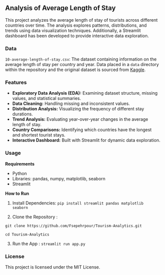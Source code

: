 ## Analysis of Average Length of Stay
This project analyzes the average length of stay of tourists across different countries over time. The analysis explores patterns, distributions, and trends using data visualization techniques.
Additionally, a Streamlit dashboard has been developed to provide interactive data exploration.

### Data
```10-average-length-of-stay.csv```: The dataset containing information on the average length of stay per country and year. Data placed in a `data` directory within the repository and the original dataset is sourced from [Kaggle](https://www.kaggle.com/datasets/imtkaggleteam/tourism).

### Features
- **Exploratory Data Analysis (EDA):** Examining dataset structure, missing values, and statistical summaries.
- **Data Cleaning:** Handling missing and inconsistent values.
- **Distribution Analysis:** Visualizing the frequency of different stay durations.
- **Trend Analysis:** Evaluating year-over-year changes in the average length of stay.
- **Country Comparisons:** Identifying which countries have the longest and shortest tourist stays.
- **Interactive Dashboard:** Built with Streamlit for dynamic data exploration.

### Usage

**Requirements**

- Python
- Libraries: pandas, numpy, matplotlib, seaborn
- Streamlit

**How to Run**

1. Install Dependencies: `pip install streamlit pandas matplotlib seaborn`

2. Clone the Repository :

`git clone https://github.com/Fsepehrpour/Tourism-Analytics.git`

`cd Tourism-Analytics`
    
3. Run the App : `streamlit run app.py`


### License
This project is licensed under the MIT License.







